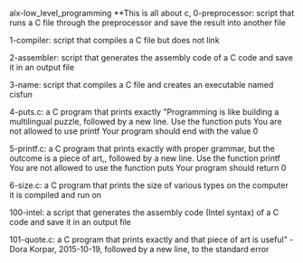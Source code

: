 alx-low_level_programming **This is all about c,
0-preprocessor: script that runs a C file through the preprocessor and save the result into another file

1-compiler: script that compiles a C file but does not link

2-assembler: script that generates the assembly code of a C code and save it in an output file

3-name: script that compiles a C file and creates an executable named cisfun

4-puts.c: a C program that prints exactly "Programming is like building a multilingual puzzle, followed by a new line. Use the function puts You are not allowed to use printf Your program should end with the value 0

5-printf.c: a C program that prints exactly with proper grammar, but the outcome is a piece of art,, followed by a new line. Use the function printf You are not allowed to use the function puts Your program should return 0

6-size.c: a C program that prints the size of various types on the computer it is compiled and run on

100-intel: a script that generates the assembly code (Intel syntax) of a C code and save it in an output file

101-quote.c: a C program that prints exactly and that piece of art is useful" - Dora Korpar, 2015-10-19, followed by a new line, to the standard error
